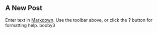 ## A New Post

Enter text in [Markdown](http://daringfireball.net/projects/markdown/). Use the toolbar above, or click the **?** button for formatting help.
 booby3